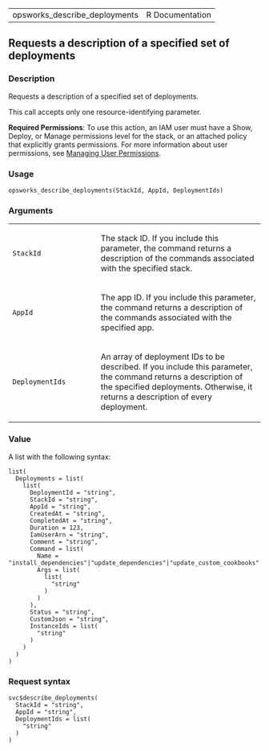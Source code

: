 <table style="width: 100%;">
<tbody>
<tr class="odd">
<td>opsworks_describe_deployments</td>
<td style="text-align: right;">R Documentation</td>
</tr>
</tbody>
</table>

## Requests a description of a specified set of deployments

### Description

Requests a description of a specified set of deployments.

This call accepts only one resource-identifying parameter.

**Required Permissions**: To use this action, an IAM user must have a
Show, Deploy, or Manage permissions level for the stack, or an attached
policy that explicitly grants permissions. For more information about
user permissions, see [Managing User
Permissions](https://docs.aws.amazon.com/opsworks/latest/userguide/opsworks-security-users.html).

### Usage

    opsworks_describe_deployments(StackId, AppId, DeploymentIds)

### Arguments

<table>
<colgroup>
<col style="width: 35%" />
<col style="width: 65%" />
</colgroup>
<tbody>
<tr class="odd">
<td><code
id="opsworks_describe_deployments_:_StackId">StackId</code></td>
<td><p>The stack ID. If you include this parameter, the command returns
a description of the commands associated with the specified
stack.</p></td>
</tr>
<tr class="even">
<td><code id="opsworks_describe_deployments_:_AppId">AppId</code></td>
<td><p>The app ID. If you include this parameter, the command returns a
description of the commands associated with the specified app.</p></td>
</tr>
<tr class="odd">
<td><code
id="opsworks_describe_deployments_:_DeploymentIds">DeploymentIds</code></td>
<td><p>An array of deployment IDs to be described. If you include this
parameter, the command returns a description of the specified
deployments. Otherwise, it returns a description of every
deployment.</p></td>
</tr>
</tbody>
</table>

### Value

A list with the following syntax:

    list(
      Deployments = list(
        list(
          DeploymentId = "string",
          StackId = "string",
          AppId = "string",
          CreatedAt = "string",
          CompletedAt = "string",
          Duration = 123,
          IamUserArn = "string",
          Comment = "string",
          Command = list(
            Name = "install_dependencies"|"update_dependencies"|"update_custom_cookbooks"|"execute_recipes"|"configure"|"setup"|"deploy"|"rollback"|"start"|"stop"|"restart"|"undeploy",
            Args = list(
              list(
                "string"
              )
            )
          ),
          Status = "string",
          CustomJson = "string",
          InstanceIds = list(
            "string"
          )
        )
      )
    )

### Request syntax

    svc$describe_deployments(
      StackId = "string",
      AppId = "string",
      DeploymentIds = list(
        "string"
      )
    )
